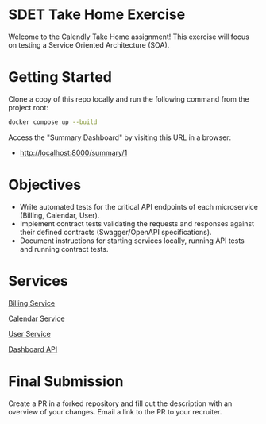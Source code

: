 # SDET Take Home Exercise

Welcome to the Calendly Take Home assignment! This exercise will focus on testing a Service Oriented Architecture (SOA).

# Getting Started

Clone a copy of this repo locally and run the following command from the project root:
```sh
docker compose up --build
```

Access the "Summary Dashboard" by visiting this URL in a browser: 
 - [http://localhost:8000/summary/1](http://localhost:8000/summary/1)

# Objectives

- Write automated tests for the critical API endpoints of each microservice (Billing, Calendar, User).
- Implement contract tests validating the requests and responses against their defined contracts (Swagger/OpenAPI specifications).
- Document instructions for starting services locally, running API tests and running contract tests.

# Services

[Billing Service](billing-service/README.md)

[Calendar Service](calendar-service/README.md)

[User Service](user-service/README.md)

[Dashboard API](dashboard-api/README.md)

# Final Submission

Create a PR in a forked repository and fill out the description with an overview of your changes. Email a link to the PR to your recruiter.
